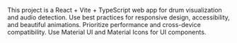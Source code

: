 <!-- Use this file to provide workspace-specific custom instructions to Copilot. For more details, visit https://code.visualstudio.com/docs/copilot/copilot-customization#_use-a-githubcopilotinstructionsmd-file -->

This project is a React + Vite + TypeScript web app for drum visualization and audio detection. Use best practices for responsive design, accessibility, and beautiful animations. Prioritize performance and cross-device compatibility. Use Material UI and Material Icons for UI components.
